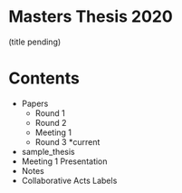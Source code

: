 # Masters Thesis 2020
(title pending)

# Contents
- Papers
	- Round 1
	- Round 2
	- Meeting 1
	- Round 3 *current
- sample_thesis
- Meeting 1 Presentation
- Notes
- Collaborative Acts Labels
